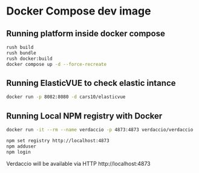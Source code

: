 # Docker Compose dev image

## Running platform inside docker compose

```bash
rush build
rush bundle
rush docker:build
docker compose up -d --force-recreate
```

## Running ElasticVUE to check elastic intance

```bash
docker run -p 8082:8080 -d cars10/elasticvue
```

## Running Local NPM registry with Docker

```bash
docker run -it --rm --name verdaccio -p 4873:4873 verdaccio/verdaccio
```

```bash
npm set registry http://localhost:4873
npm adduser
npm login
```

Verdaccio will be available via HTTP http://localhost:4873